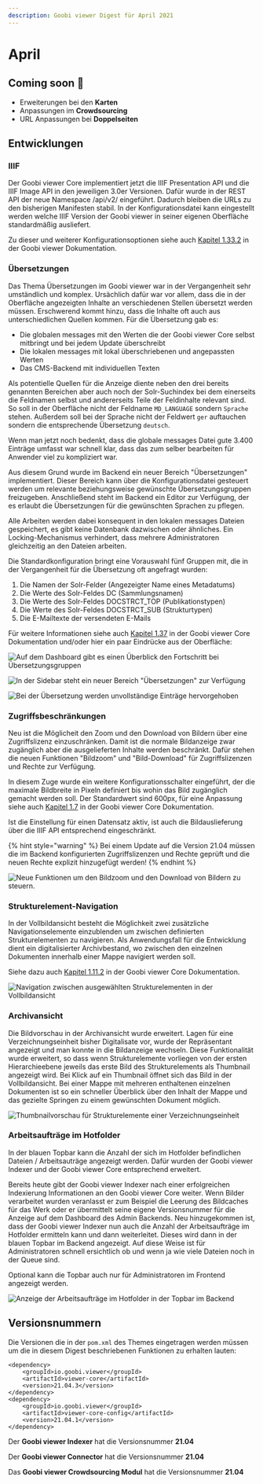 ```yaml
---
description: Goobi viewer Digest für April 2021
---
```


# April

## Coming soon 🚀

* Erweiterungen bei den **Karten**
* Anpassungen im **Crowdsourcing**
* URL Anpassungen bei **Doppelseiten**

## Entwicklungen

### IIIF

Der Goobi viewer Core implementiert jetzt die IIIF Presentation API und die IIIF Image API in den jeweiligen 3.0er Versionen. Dafür wurde in der REST API der neue Namespace /api/v2/ eingeführt. Dadurch bleiben die URLs zu den bisherigen Manifesten stabil. In der Konfigurationsdatei kann eingestellt werden welche IIIF Version der Goobi viewer in seiner eigenen Oberfläche standardmäßig ausliefert.

Zu dieser und weiterer Konfigurationsoptionen siehe auch [Kapitel 1.33.2](http://docs.goobi.io/goobi-viewer-de/conf/1/33/2) in der Goobi viewer Dokumentation.

### Übersetzungen

Das Thema Übersetzungen im Goobi viewer war in der Vergangenheit sehr umständlich und komplex. Ursächlich dafür war vor allem, dass die in der Oberfläche angezeigten Inhalte an verschiedenen Stellen übersetzt werden müssen. Erschwerend kommt hinzu, dass die Inhalte oft auch aus unterschiedlichen Quellen kommen. Für die Übersetzung gab es:

* Die globalen messages mit den Werten die der Goobi viewer Core selbst mitbringt und bei jedem Update überschreibt
* Die lokalen messages mit lokal überschriebenen und angepassten Werten
* Das CMS-Backend mit individuellen Texten

Als potentielle Quellen für die Anzeige diente neben den drei bereits genannten Bereichen aber auch noch der Solr-Suchindex bei dem einerseits die Feldnamen selbst und andererseits Teile der Feldinhalte relevant sind. So soll in der Oberfläche nicht der Feldname `MD_LANGUAGE` sondern `Sprache` stehen. Außerdem soll bei der Sprache nicht der Feldwert `ger` auftauchen sondern die entsprechende Übersetzung `deutsch`.

Wenn man jetzt noch bedenkt, dass die globale messages Datei gute 3.400 Einträge umfasst war schnell klar, dass das zum selber bearbeiten für Anwender viel zu kompliziert war.

Aus diesem Grund wurde im Backend ein neuer Bereich "Übersetzungen" implementiert. Dieser Bereich kann über die Konfigurationsdatei gesteuert werden um relevante beziehungsweise gewünschte Übersetzungsgruppen freizugeben. Anschließend steht im Backend ein Editor zur Verfügung, der es erlaubt die Übersetzungen für die gewünschten Sprachen zu pflegen.

Alle Arbeiten werden dabei konsequent in den lokalen messages Dateien gespeichert, es gibt keine Datenbank dazwischen oder ähnliches. Ein Locking-Mechanismus verhindert, dass mehrere Administratoren gleichzeitig an den Dateien arbeiten.

Die Standardkonfiguration bringt eine Vorauswahl fünf Gruppen mit, die in der Vergangenheit für die Übersetzung oft angefragt wurden:

1. Die Namen der Solr-Felder \(Angezeigter Name eines Metadatums\) 
2. Die Werte des Solr-Feldes DC \(Sammlungsnamen\) 
3. Die Werte des Solr-Feldes DOCSTRCT\_TOP \(Publikationstypen\) 
4. Die Werte des Solr-Feldes DOCSTRCT\_SUB \(Strukturtypen\) 
5. Die E-Mailtexte der versendeten E-Mails

Für weitere Informationen siehe auch [Kapitel 1.37](https://docs.goobi.io/goobi-viewer-de/conf/1/37) in der Goobi viewer Core Dokumentation und/oder hier ein paar Eindrücke aus der Oberfläche:

![Auf dem Dashboard gibt es einen  &#xDC;berblick den Fortschritt bei &#xDC;bersetzungsgruppen](../.gitbook/assets/21.04_de_translations_dashboard.png)

![In der Sidebar steht ein neuer Bereich &quot;&#xDC;bersetzungen&quot; zur Verf&#xFC;gung](../.gitbook/assets/21.04_de_translations_overview.png)

![Bei der &#xDC;bersetzung werden unvollst&#xE4;ndige Eintr&#xE4;ge hervorgehoben](../.gitbook/assets/21.04_de_translations_entry.png)

### Zugriffsbeschränkungen

Neu ist die Möglicheit den Zoom und den Download von Bildern über eine Zugriffslizenz einzuschränken. Damit ist die normale Bildanzeige zwar zugänglich aber die ausgelieferten Inhalte werden beschränkt. Dafür stehen die neuen Funktionen "Bildzoom" und "Bild-Download" für Zugriffslizenzen und Rechte zur Verfügung.

In diesem Zuge wurde ein weitere Konfigurationsschalter eingeführt, der die maximale Bildbreite in Pixeln definiert bis wohin das Bild zugänglich gemacht werden soll. Der Standardwert sind 600px, für eine Anpassung siehe auch [Kapitel 1.7](https://docs.goobi.io/goobi-viewer-de/conf/1/7) in der Goobi viewer Core Dokumentation.

Ist die Einstellung für einen Datensatz aktiv, ist auch die Bildauslieferung über die IIIF API entsprechend eingeschränkt.

{% hint style="warning" %}
Bei einem Update auf die Version 21.04 müssen die im Backend konfigurierten Zugriffslizenzen und Rechte geprüft und die neuen Rechte explizit hinzugefügt werden!
{% endhint %}

![Neue Funktionen um den Bildzoom und den Download von Bildern zu steuern.](../.gitbook/assets/21.04_de_functions.png)

### Strukturelement-Navigation

In der Vollbildansicht besteht die Möglichkeit zwei zusätzliche Navigationselemente einzublenden um zwischen definierten Strukturelementen zu navigieren. Als Anwendungsfall für die Entwicklung dient ein digitalisierter Archivbestand, wo zwischen den einzelnen Dokumenten innerhalb einer Mappe navigiert werden soll.

Siehe dazu auch [Kapitel 1.11.2](https://docs.goobi.io/goobi-viewer-de/conf/1/11/2) in der Goobi viewer Core Dokumentation.

![Navigation zwischen ausgew&#xE4;hlten Strukturelementen in der Vollbildansicht](../.gitbook/assets/21.04_de_docstructnavigation.png)

### Archivansicht

Die Bildvorschau in der Archivansicht wurde erweitert. Lagen für eine Verzeichnungseinheit bisher Digitalisate vor, wurde der Repräsentant angezeigt und man konnte in die Bildanzeige wechseln. Diese Funktionalität wurde erweitert, so dass wenn Strukturelemente vorliegen von der ersten Hierarchieebene jeweils das erste Bild des Strukturelements als Thumbnail angezeigt wird. Bei Klick auf ein Thumbnail öffnet sich das Bild in der Vollbildansicht. Bei einer Mappe mit mehreren enthaltenen einzelnen Dokumenten ist so ein schneller Überblick über den Inhalt der Mappe und das gezielte Springen zu einem gewünschten Dokument möglich.

![Thumbnailvorschau f&#xFC;r Strukturelemente einer Verzeichnungseinheit](../.gitbook/assets/21.04_de_archivansicht_thumbs.png)



### Arbeitsaufträge im Hotfolder

In der blauen Topbar kann die Anzahl der sich im Hotfolder befindlichen Dateien / Arbeitsauträge angezeigt werden. Dafür wurden der Goobi viewer Indexer und der Goobi viewer Core entsprechend erweitert.

Bereits heute gibt der Goobi viewer Indexer nach einer erfolgreichen Indexierung Informationen an den Goobi viewer Core weiter. Wenn Bilder verarbeitet wurden veranlasst er zum Beispiel die Leerung des Bildcaches für das Werk oder er übermittelt seine eigene Versionsnummer für die Anzeige auf dem Dashboard des Admin Backends. Neu hinzugekommen ist, dass der Goobi viewer Indexer nun auch die Anzahl der Arbeitsaufträge im Hotfolder ermitteln kann und dann weiterleitet. Dieses wird dann in der blauen Topbar im Backend angezeigt. Auf diese Weise ist für Administratoren schnell ersichtlich ob und wenn ja wie viele Dateien noch in der Queue sind.

Optional kann die Topbar auch nur für Administratoren im Frontend angezeigt werden.

![Anzeige der Arbeitsauftr&#xE4;ge im Hotfolder in der Topbar im Backend](../.gitbook/assets/21.04_de_files_in_hotfolder.png)

## Versionsnummern

Die Versionen die in der `pom.xml` des Themes eingetragen werden müssen um die in diesem Digest beschriebenen Funktionen zu erhalten lauten:

```markup
<dependency>
    <groupId>io.goobi.viewer</groupId>
    <artifactId>viewer-core</artifactId>
    <version>21.04.3</version>
</dependency>
<dependency>
    <groupId>io.goobi.viewer</groupId>
    <artifactId>viewer-core-config</artifactId>
    <version>21.04.1</version>
</dependency>
```

Der **Goobi viewer Indexer** hat die Versionsnummer **21.04**

Der **Goobi viewer Connector** hat die Versionsnummer **21.04**

Das **Goobi viewer Crowdsourcing Modul** hat die Versionsnummer **21.04**

